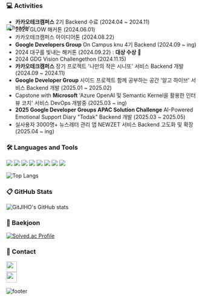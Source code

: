 ![header](https://capsule-render.vercel.app/api?type=waving&color=33333&height=180&section=header&text=👋%20안녕하세요!%20경북대학교%20CSE%2022학번%20이지호%20입니다%20&fontSize=29&animation=twinkling&fontColor=FFFFFF&fontAlignY=35)
<p align="center" style="margin-top: -100px;">
 
 ### 💻 Activities
* **카카오테크캠퍼스** 2기 Backend 수료 (2024.04 ~ 2024.11)
* 2024 GLOW 해커톤 (2024.06.01)
* 카카오테크캠퍼스 아이디어톤 (2024.08.22)
* **Google Developers Group** On Campus knu 4기 Backend (2024.09 ~ ing)
* 2024 대구를 빛내는 해커톤 (2024.09.22) : **대상 수상** 🥇 
* 2024 GDG Vision Challengethon (2024.11.15)
* **카카오테크캠퍼스** 장기 프로젝트 '나만의 작은 시니또' 서비스 Backend 개발 (2024.09 ~ 2024.11)
* **Google Developer Group** 사이드 프로젝트 함께 공부하는 공간 '알고 하이브' 서비스 Backend 개발 (2025.01 ~ 2025.02)
* Capstone with **Microsoft** 'Azure OpenAI 및 Semantic Kernel을 활용한 인터뷰 코치' 서비스 DevOps 개발중 (2025.03 ~ ing)
* **2025 Google Developer Groups APAC Solution Challenge** AI-Powered Emotional Support Diary "Todak" Backend 개발 (2025.03 ~ 2025.05)
* 실사용자 3000명+ 뉴스레터 관리 앱 NEWZET 서비스 Backend 고도화 및 확장 (2025.04 ~ ing)

### 🛠 Languages and Tools

 <img src="https://img.shields.io/badge/Java-000000?style=plastic&logo=openjdk&logoColor=white" /> <img src="https://img.shields.io/badge/springboot-6DB33F?style=plastic&logo=Springboot&logoColor=white" /> <img src="https://img.shields.io/badge/mysql-4479A1?style=plastic&logo=MySQL&logoColor=white" /> <img src="https://img.shields.io/badge/C++-00599C?style=plastic&logo=cplusplus&logoColor=white"/>
<img src="https://img.shields.io/badge/Python-3776AB?style=plastic&logo=Python&logoColor=white" /> <img src="https://img.shields.io/badge/git-F05032?style=plastic&logo=git&logoColor=white"/> <img src="https://img.shields.io/badge/github-181717?style=plastic&logo=github&logoColor=white"/> <img src="https://img.shields.io/badge/Docker-1D63ED?style=plastic&logo=Docker&logoColor=white" /> <div>

![Top Langs](https://github-readme-stats.vercel.app/api/top-langs/?username=GitJIHO&layout=compact&theme=codeSTACKr&count_private=true)


### 📋 GitHub Stats
![GitJIHO's GitHub stats](https://github-readme-stats.vercel.app/api?username=GitJIHO&include_all_commits=true&show_icons=true&theme=codeSTACKr&count_private=true)
<br>

### 🚩 Baekjoon
[![Solved.ac Profile](http://mazassumnida.wtf/api/v2/generate_badge?boj=jiho9932)](https://solved.ac/jiho9932/)

### 🔗 Contact

<a href="https://velog.io/@easy_ho/posts" target="_blank">
  <img height="28" src="https://img.shields.io/badge/Velog-20C997?style=flat-square&logo=velog&logoColor=white" />
</a>

<br>

<a href="https://www.linkedin.com/in/easyho" target="_blank">
  <img height="28" src="https://img.shields.io/badge/LinkedIn-0077B5?style=flat-square&logo=linkedin&logoColor=white" />
</a>

![footer](https://capsule-render.vercel.app/api?type=waving&color=000000&height=100&section=footer)

